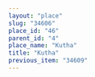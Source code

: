 ```yaml
---
layout: "place"
slug: "34606"
place_id: "46"
parent_id: "4"
place_name: "Kutha"
title: "Kutha"
previous_item: "34609"
---
```

